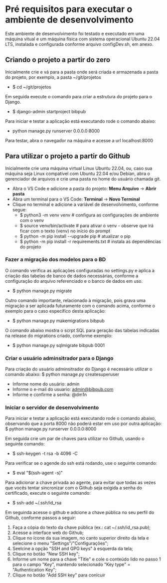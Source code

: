 # Pré requisitos para executar o ambiente de desenvolvimento
Este ambiente de desenvolvimento foi testado e executado em uma máquina vitual e um máquina física com sistema operacional Ubuntu 22.04 LTS, instalada e configurada conforme arquivo configDev.sh, em anexo.

## Criando o projeto a partir do zero
Inicialmente crie e vá para a pasta onde será criada e armazenada a pasta do projeto, por exemplo, a pasta ~/git/projetos
* $ cd ~/git/projetos

Em seguida execute o comando para criar a estrutura do projeto para o Django.
* $ django-admin startproject bibpub

Para iniciar e testar a aplicação está executando rode o comando abaixo:
* python manage.py runserver 0.0.0.0:8000

Para testar, abra o navegador na máquina e acesse a url localhost:8000


## Para utilizar o projeto a partir do Github
Inicialmente crie uma máquina virtual Linux Ubuntu 22.04, ou, caso sua máquina seja Linux compatível com Ubuntu 22.04 e/ou Debian, abra o gerenciador de arquivos e crie uma pasta no home do usuário chamada git.

* Abra o VS Code e adicione a pasta do projeto: **Menu Arquivo** -> **Abrir pasta**
* Abra um terminal para o VS Code: **Terminal** -> **Novo Terminal** 
* Clique no terminal e adicione a variável de desenvolvimento, conforme segue:
   * $ python3 -m venv venv  # configura as configurações de ambiente com o venv
   * $ source venv/bin/activate # para ativar o venv - observe que irá ficar com o texto (venv) no início do prompt
   * $ python -m pip install --upgrade pip  # atualizar o pip
   * $ python -m pip install -r requirements.txt  # instala as dependências do projeto


### Fazer a migração dos modelos para o BD
O comando verifica as aplicações configuradas no settings.py e aplica a criação das tabelas de banco de dados necessárias, conforme a configuração do arquivo referenciado e o banco de dados em uso.
   * $ python manage.py migrate

Outro comando importante, relacionado à migração, pois grava uma migração a ser aplicada futuramente com o comando acima, conforme o exemplo para o caso específico desta aplicação:
   * $ python manage.py makemigrations bibpub

 O comando abaixo mostra o scrpt SQL para geração das tabelas indicadas na release do migrations criado, conforme exemplo:
   * $ python manage.py sqlmigrate bibpub 0001


### Criar o usuário adminsitrador para o Django
Para criação do usuário adminsitrador do Django é necessário utilizar o comando abaixo:
   $ python manage.py createsuperuser

* Informe nome do usuário: admin
* Informe o e-mail do usuario: admin@bibpub.com
* Informe e confirme a senha: @dm1n

### Iniciar o servidor de desenvolvimento
Para iniciar e testar a aplicação está executando rode o comando abaixo, observando que a porta 8000 não poderá estar em uso por outra aplicação:
   $ python manage.py runserver 0.0.0.0:8000

Em seguida crie um par de chaves para utilizar no Github, usando o seguinte comando: 
* $ ssh-keygen -t rsa -b 4096 -C <email>

Para verificar se o agende do ssh está rodando, use o seguinte comando: 
* $ eval "$(ssh-agent -s)"

Para adicionar a chave privada ao agente, para evitar que todas as vezes que vocês tentar sincronizar com o Github seja exigida a senha do certificado, execute o seguinte comando: 
* $ ssh-add ~/.ssh/id_rsa

Em seguinda acesse o github e adcione a chave pública no seu perfil do Github, conforme passos a seguir:
1. Faça a cópia do texto da chave pública (ex.: cat ~/.ssh/id_rsa.pub);
2. Acesse a interface web do Github;
3. Clique no ícone da sua imagem, no canto superior direito da tela e selecione o menu "Settings"/"Configurações";
4. Seelcine a opção "SSH and GPG keys" à esquerda da tela;
5. Clique no botão "New SSH key";
6. Informe um nome para a chave "Title" e cole o conteúdo lido no passo 1 para o campo "Key", mantendo selecionado "Key type" = "Authentication Key";
7. Clique no botão "Add SSH key" para conlcuir


